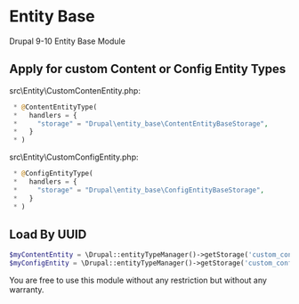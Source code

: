 # Entity Base

Drupal 9-10 Entity Base Module

## Apply for custom Content or Config Entity Types

src\Entity\CustomContenEntity.php:
```php
 * @ContentEntityType(
 *   handlers = {
 *     "storage" = "Drupal\entity_base\ContentEntityBaseStorage",
 *   }
 * )
```

src\Entity\CustomConfigEntity.php:
```php
 * @ConfigEntityType(
 *   handlers = {
 *     "storage" = "Drupal\entity_base\ConfigEntityBaseStorage",
 *   }
 * )
```

## Load By UUID

```php
$myContentEntity = \Drupal::entityTypeManager()->getStorage('custom_content_entity')->loadByUuid($uuid);
$myConfigEntity = \Drupal::entityTypeManager()->getStorage('custom_config_entity')->loadByUuid($uuid);
```

You are free to use this module without any restriction but without any warranty.